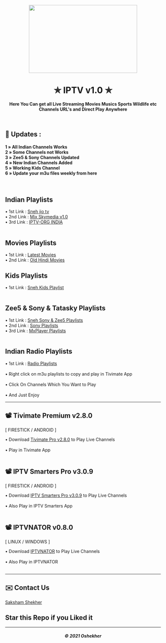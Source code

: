<p align="center"><img src="https://encrypted-tbn0.gstatic.com/images?q=tbn:ANd9GcR4Bzf5sA4YG0qr27BO9864EAzo3XGg2NX0Tg&usqp=CAU" width="350" height="220"></p>
<h1 align="center"> ✯ IPTV v1.0 ✯ </h1>

<p align="center"><b>Here You Can get all Live Streaming Movies Musics Sports Wildlife etc Channels URL's and Direct Play Anywhere</b></p><br>

## 🍃 Updates : 
 
<h4>

1 » All Indian Channels Works<br>
2 » Some Channels not Works<br>
3 » Zee5 & Sony Channels Updated<br>
4 » New Indian Channels Added<br>
5 » Working Kids Channel<br>
6 » Update your m3u files weekly from here<br>

</h4>

<br> 

## Indian Playlists

• 1st Link : <a href="https://raw.githubusercontent.com/OneFusionPlus/m3u-playlist/main/Indian%20Playlist/sneh-jio-tv.m3u">Sneh jio tv</a>  <br>
• 2nd Link : <a href="https://raw.githubusercontent.com/OneFusionPlus/m3u-playlist/main/Indian%20Playlist/All_Indian_Mix_SkyMedia_Playlist.m3u">Mix Skymedia v1.0</a>  <br>
• 3rd Link : <a href="https://iptv-org.github.io/iptv/countries/in.m3u">IPTV-ORG INDIA</a>  <br><br> 

## Movies Playlists

• 1st Link : <a href="https://github.com/OneFusionPlus/m3u-playlist/raw/main/Indian%20Playlist/Indian_Movies_Playlist.m3u">Latest Movies</a>  <br> 
• 2nd Link : <a href="https://raw.githubusercontent.com/OneFusionPlus/m3u-playlist/main/Indian%20Playlist/sneh-hindi-movies.m3u">Old Hindi Movies</a>  <br> 

## Kids Playlists

• 1st Link : <a href="https://github.com/OneFusionPlus/m3u-playlist/raw/main/Kids%20Playlist/sneh-kids.m3u">Sneh Kids Playlist</a>  <br><br>

## Zee5 & Sony & Tatasky Playlists

• 1st Link : <a href="https://raw.githubusercontent.com/OneFusionPlus/m3u-playlist/main/Zee5%20%26%20Sony%20Playlist/Sony%26Zee5-Sneh-IPTV.m3u">Sneh Sony & Zee5 Playlists </a><br>
• 2nd Link : <a href="https://github.com/OneFusionPlus/m3u-playlist/raw/main/Zee5%20%26%20Sony%20Playlist/sony-sneh-iptv.m3u">Sony Playlists </a><br>
• 3rd Link : <a href="https://github.com/OneFusionPlus/m3u-playlist/raw/main/Zee5%20%26%20Sony%20Playlist/mxplayer.m3u">MxPlayer Playlists </a><br><br>
 
## Indian Radio Playlists

• 1st Link : <a href="https://github.com/OneFusionPlus/m3u-playlist/raw/main/Radio%20Playlist/sneh-radio.m3u">Radio Playlists </a>  <br><br>
• Right click on m3u playlists to copy and play in Tivimate App<br><br>
• Click On Channels Which You Want to Play<br><br>
• And Just Enjoy 
 
---
 
## 📽 Tivimate Premium v2.8.0 
[ FIRESTICK / ANDROID ]

• Download <a href="https://files.moddroid.com/TiviMate%20IPTV%20Player/_TiviMate_2.8.0_Premium.apk">Tivimate Pro v2.8.0</a> to Play Live Channels<br><br>
• Play in Tivimate App<br><br>

## 📽 IPTV Smarters Pro v3.0.9 
[ FIRESTICK / ANDROID ]

• Download <a href="https://files.moddroid.com/IPTV%20Smarters%20Pro/IPTV_Smarters_Pro_v3.0.9.4_-_Mod_-_Armeabi-v7a.apk">IPTV Smarters Pro v3.0.9</a> to Play Live Channels<br><br>
• Also Play in IPTV Smarters App<br><br>

## 📽 IPTVNATOR v0.8.0 
[ LINUX / WINDOWS ]

• Download <a href="https://github.com/4gray/iptvnator/releases">IPTVNATOR</a> to Play Live Channels<br><br>
• Also Play in IPTVNATOR<br><br>


---

</h4>

## ✉️ Contact Us
[Saksham Shekher](https://telegram.me/PurityWasHere)

## Star this Repo if you Liked it

---
<h5 align='center'>© 2021 Oshekher</h5>
